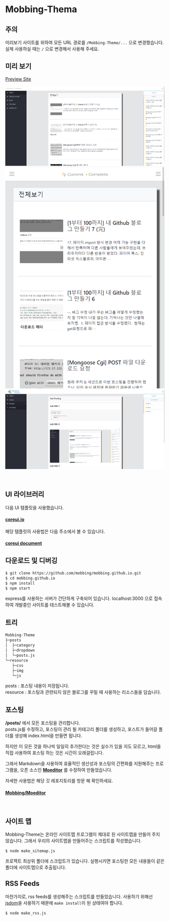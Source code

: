 # Mobbing-Thema

## 주의
미리보기 사이트를 위하여 모든 URL 경로를 `/Mobbing-Theme/...` 으로 변경했습니다.
실제 사용하실 때는 `/` 으로 변경해서 사용해 주세요.

## 미리 보기

[Preview Site](https://mobbing.github.io/Mobbing-Theme/)

![img-1](./resource/img/readme/image-1.png)
![img-2](./resource/img/readme/image-2.png)
![img-3](./resource/img/readme/image-3.png)

<br>

## UI 라이브러리

다음 UI 템플릿을 사용했습니다.
#### [coreui.io](https://coreui.io)

해당 템플릿의 사용법은 다음 주소에서 볼 수 있습니다.
#### [coreui document](https://coreui.io/docs/getting-started/introduction/)

## 다운로드 및 디버깅
```console
$ git clone https://github.com/mobbing/mobbing.github.io.git
$ cd mobbing.github.io
$ npm install
$ npm start
```

express를 사용하는 서버가 간단하게 구축되어 있습니다.
localhost:3000 으로 접속하여 개발중인 사이트를 테스트해볼 수 있습니다.

## 트리
```none
Mobbing-Theme
├─posts
│  ├─category
│  ├─dropdown
│  └─posts.js
└─resource
   ├─css
   ├─img
   └─js
```

posts : 포스팅 내용이 저장됩니다.<br>
resource : 포스팅과 관련되지 않은 블로그를 꾸밀 때 사용하는 리소스들을 담습니다.

## 포스팅
**/posts/** 에서 모든 포스팅을 관리합니다.<br>
posts.js를 수정하고, 포스팅이 관리 될 카테고리 폴더를 생성하고, 포스트가 들어갈 폴더를 생성해 index.html을 만들면 됩니다.

하지만 이 모든 것을 하나씩 일일히 추가한다는 것은 실수가 있을 지도 모르고, html을 직접 사용하여 포스팅 하는 것은 시간이 오래걸립니다.

그래서 Markdown을 사용하여 효율적인 생산성과 포스팅의 간편화를 지원해주는 프로그램을, 오픈 소스인 **[Moeditor](https://github.com/Moeditor/Moeditor)** 를 수정하여 만들었습니다.

자세한 사용법은 해당 깃 레포지토리를 방문 해 확인하세요.

#### [Mobbing/Moeditor](https://github.com/mobbing/Moeditor)

<br>

## 사이트 맵

Mobbing-Theme는 온라인 사이트맵 프로그램이 제대로 된 사이트맵을 만들어 주지 않습니다. 그래서 우리의 사이트맵을 만들어주는 스크립트를 작성했습니다.

```console
$ node make_sitemap.js
```
프로젝트 최상위 폴더에 스크립트가 있습니다. 실행시키면 포스팅한 모든 내용들이 같은 폴더에 사이트맵으로 추출됩니다. 

## RSS Feeds

마찬가지로, rss feeds를 생성해주는 스크립트를 만들었습니다.
사용하기 위해선 [jsdom](https://github.com/jsdom/jsdom)을 사용하기 때문에 `make install`이 된 상태여야 합니다.

```console
$ node make_rss.js
```
